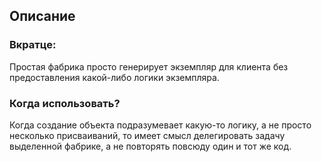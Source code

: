## Описание

### Вкратце:
Простая фабрика просто генерирует экземпляр для клиента без предоставления какой-либо логики экземпляра.

### Когда использовать?
Когда создание объекта подразумевает какую-то логику, а не просто несколько присваиваний,
то имеет смысл делегировать задачу выделенной фабрике, а не повторять повсюду один и тот же код.

